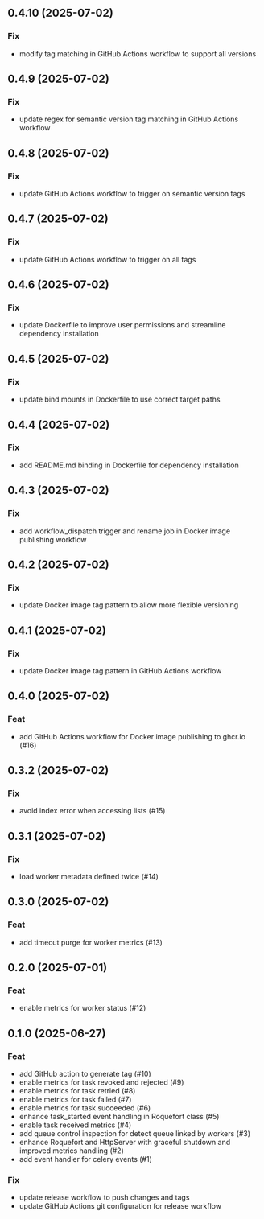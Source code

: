 ## 0.4.10 (2025-07-02)

### Fix

- modify tag matching in GitHub Actions workflow to support all versions

## 0.4.9 (2025-07-02)

### Fix

- update regex for semantic version tag matching in GitHub Actions workflow

## 0.4.8 (2025-07-02)

### Fix

- update GitHub Actions workflow to trigger on semantic version tags

## 0.4.7 (2025-07-02)

### Fix

- update GitHub Actions workflow to trigger on all tags

## 0.4.6 (2025-07-02)

### Fix

- update Dockerfile to improve user permissions and streamline dependency installation

## 0.4.5 (2025-07-02)

### Fix

- update bind mounts in Dockerfile to use correct target paths

## 0.4.4 (2025-07-02)

### Fix

- add README.md binding in Dockerfile for dependency installation

## 0.4.3 (2025-07-02)

### Fix

- add workflow_dispatch trigger and rename job in Docker image publishing workflow

## 0.4.2 (2025-07-02)

### Fix

- update Docker image tag pattern to allow more flexible versioning

## 0.4.1 (2025-07-02)

### Fix

- update Docker image tag pattern in GitHub Actions workflow

## 0.4.0 (2025-07-02)

### Feat

- add GitHub Actions workflow for Docker image publishing to ghcr.io (#16)

## 0.3.2 (2025-07-02)

### Fix

- avoid index error when accessing lists (#15)

## 0.3.1 (2025-07-02)

### Fix

- load worker metadata defined twice (#14)

## 0.3.0 (2025-07-02)

### Feat

- add timeout purge for worker metrics (#13)

## 0.2.0 (2025-07-01)

### Feat

- enable metrics for worker status (#12)

## 0.1.0 (2025-06-27)

### Feat

- add GitHub action to generate tag (#10)
- enable metrics for task revoked and rejected (#9)
- enable metrics for task retried (#8)
- enable metrics for task failed (#7)
- enable metrics for task succeeded (#6)
- enhance task_started event handling in Roquefort class (#5)
- enable task received metrics (#4)
- add queue control inspection for detect queue linked by workers (#3)
- enhance Roquefort and HttpServer with graceful shutdown and improved metrics handling (#2)
- add event handler for celery events (#1)

### Fix

- update release workflow to push changes and tags
- update GitHub Actions git configuration for release workflow
